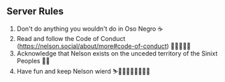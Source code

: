 ## Server Rules

1. Don't do anything you wouldn't do in Oso Negro ☕️
2. Read and follow the Code of Conduct (https://nelson.social/about/more#code-of-conduct) 💖🏳️‍⚧️🏳️‍🌈
3. Acknowledge that Nelson exists on the unceded territory of the Sinixt Peoples ✊🏿
4. Have fun and keep Nelson wierd ⛷🛶🦄🧜🏾‍♀️💃✌🏼
